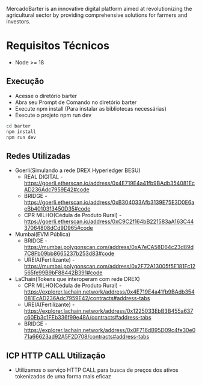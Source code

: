 <div align="center">
	<img src="https://barter-32420.web.app/assets/logo-5be8a8e9.png" alt="">
</div>

MercadoBarter is an innovative digital platform aimed at revolutionizing the agricultural sector by providing comprehensive solutions for farmers and investors.

# Requisitos Técnicos
- Node >= 18

## Execução

- Acesse o diretório barter
- Abra seu Prompt de Comando no diretório barter
- Execute npm install (Para instalar as bibliotecas necessárias)
- Execute o projeto npm run dev
```bash
cd barter
npm install
npm run dev
```

## Redes Utilizadas
- Goerli(Simulando a rede DREX Hyperledger BESU)
  - REAL DIGITAL - https://goerli.etherscan.io/address/0x4E719E4a41fb9BAdb354081EcAD236Adc7959E42#code
  - BRIDGE - https://goerli.etherscan.io/address/0xB304033Afb3139E75E3D0E6aeBb40103f3450D35#code
  - CPR MILHO(Cédula de Produto Rural) - https://goerli.etherscan.io/address/0xC9C2f164bB221583aA163C4437064808dCd9D965#code
- Mumbai(EVM Pública)
  - BRIDGE - https://mumbai.polygonscan.com/address/0xA7eCA58D64c23d89d7C8Fb09bb8665237b253d83#code
  - UREIA(Fertilizante) - https://mumbai.polygonscan.com/address/0x2F72A13005f5E181Fc12565fe99B9bF88442B391#code
- LaChain(Tokens que interoperam com rede DREX)
  - CPR MILHO(Cédula de Produto Rural) - https://explorer.lachain.network/address/0x4E719E4a41fb9BAdb354081EcAD236Adc7959E42/contracts#address-tabs
  - UREIA(Fertilizante) - https://explorer.lachain.network/address/0x1225033EbB3B455a637c60Eb3c1FEb336f99e48A/contracts#address-tabs
  - BRIDGE - https://explorer.lachain.network/address/0x0F716dB95D09c4fe30e071a66623ad92A5F2D708/contracts#address-tabs

## ICP HTTP CALL Utilização
- Utilizamos o serviço HTTP CALL para busca de preços dos ativos tokenizados de uma forma mais eficaz
<div align="center">
	<img src="https://mobiup.io/print-icp-call-http-price.png" alt="">
</div>
